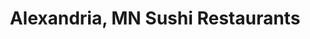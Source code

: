 ---
layout: city
title: Alexandria, MN Sushi Restaurants
permalink: /minnesota/alexandria/
stateAbbr: MN
stateName: Minnesota
cityName: Alexandria

---
